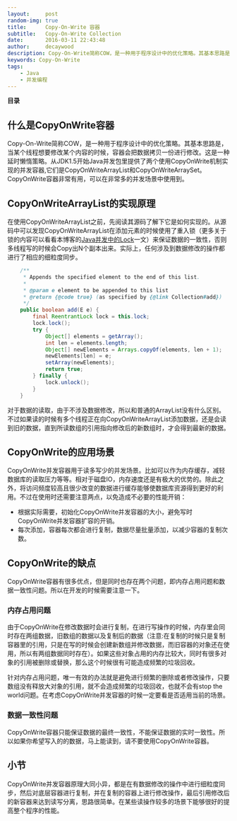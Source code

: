 ```yaml
---
layout:     post
random-img: true
title:      Copy-On-Write 容器
subtitle:   Copy-On-Write Collection
date:       2016-03-11 22:43:48
author:     decaywood
description: Copy-On-Write简称COW，是一种用于程序设计中的优化策略。其基本思路是，从一开始大家都在共享同一个内容，当某个人想要修改这个内容的时候，才会真正把内容Copy出去形成一个新的内容然后再改，这是一种延时懒惰策略。
keywords: Copy-On-Write
tags:
    - Java
    - 并发编程
---
```


<b id="toc">目录</b>

## 什么是CopyOnWrite容器

Copy-On-Write简称COW，是一种用于程序设计中的优化策略。其基本思路是，当某个线程想要修改某个内容的时候，容器会把数据拷贝一份进行修改。这是一种延时懒惰策略。从JDK1.5开始Java并发包里提供了两个使用CopyOnWrite机制实现的并发容器,它们是CopyOnWriteArrayList和CopyOnWriteArraySet。CopyOnWrite容器非常有用，可以在非常多的并发场景中使用到。

## CopyOnWriteArrayList的实现原理

在使用CopyOnWriteArrayList之前，先阅读其源码了解下它是如何实现的。从源码中可以发现CopyOnWriteArrayList在添加元素的时候使用了重入锁（更多关于锁的内容可以看看本博客的[Java并发中的Lock](/2016/03/06/Lock-intro/)一文）来保证数据的一致性，否则多线程写的时候会Copy出N个副本出来。实际上，任何涉及到数据修改的操作都进行了相应的细粒度同步。

```java
    /**
     * Appends the specified element to the end of this list.
     *
     * @param e element to be appended to this list
     * @return {@code true} (as specified by {@link Collection#add})
     */
    public boolean add(E e) {
        final ReentrantLock lock = this.lock;
        lock.lock();
        try {
            Object[] elements = getArray();
            int len = elements.length;
            Object[] newElements = Arrays.copyOf(elements, len + 1);
            newElements[len] = e;
            setArray(newElements);
            return true;
        } finally {
            lock.unlock();
        }
    }
```

对于数据的读取，由于不涉及数据修改，所以和普通的ArrayList没有什么区别。不过如果读的时候有多个线程正在向CopyOnWriteArrayList添加数据，还是会读到旧的数据，直到所读数组的引用指向修改后的新数组时，才会得到最新的数据。

## CopyOnWrite的应用场景

CopyOnWrite并发容器用于读多写少的并发场景。比如可以作为内存缓存，减轻数据库的读取压力等等。相对于磁盘IO，内存速度还是有极大的优势的。除此之外，将访问频度较高且很少改变的数据进行缓存能够使数据库资源得到更好的利用。不过在使用时还需要注意两点，以免造成不必要的性能开销：

* 根据实际需要，初始化CopyOnWrite并发容器的大小，避免写时CopyOnWrite并发容器扩容的开销。
* 每次添加，容器每次都会进行复制，数据尽量批量添加，以减少容器的复制次数。

## CopyOnWrite的缺点

CopyOnWrite容器有很多优点，但是同时也存在两个问题，即内存占用问题和数据一致性问题。所以在开发的时候需要注意一下。

### 内存占用问题

由于CopyOnWrite在修改数据时会进行复制，在进行写操作的时候，内存里会同时存在两组数据，旧数组的数据以及复制后的数据（注意:在复制的时候只是复制容器里的引用，只是在写的时候会创建新数组并修改数据，而旧容器的对象还在使用，所以有两组数据同时存在）。如果这些对象占用的内存比较大，同时有很多对象的引用被删除或替换，那么这个时候很有可能造成频繁的垃圾回收。

针对内存占用问题，唯一有效的办法就是避免进行频繁的删除或者修改操作，只要数组没有释放大对象的引用，就不会造成频繁的垃圾回收，也就不会有stop the world问题。在考虑CopyOnWrite并发容器的时候一定要看是否适用当前的场景。

### 数据一致性问题

CopyOnWrite容器只能保证数据的最终一致性，不能保证数据的实时一致性。所以如果你希望写入的的数据，马上能读到，请不要使用CopyOnWrite容器。

## 小节

CopyOnWrite并发容器原理大同小异，都是在有数据修改的操作中进行细粒度同步，然后对底层容器进行复制，并在复制的容器上进行修改操作，最后引用修改后的新容器来达到读写分离，思路很简单。在某些读操作较多的场景下能够很好的提高整个程序的性能。